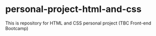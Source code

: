 # personal-project-html-and-css
This is repository for HTML and CSS personal project (TBC Front-end Bootcamp)
